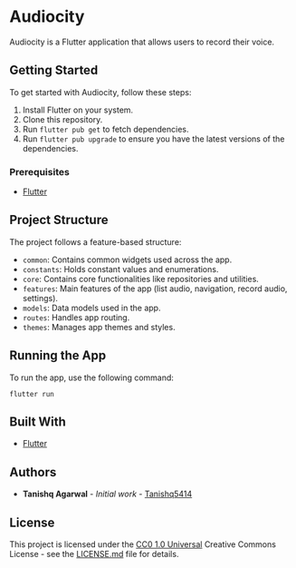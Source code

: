 # Audiocity

Audiocity is a Flutter application that allows users to record their voice.

## Getting Started

To get started with Audiocity, follow these steps:

1. Install Flutter on your system.
2. Clone this repository.
3. Run `flutter pub get` to fetch dependencies.
4. Run `flutter pub upgrade` to ensure you have the latest versions of the dependencies.

### Prerequisites

- [Flutter](https://flutter.dev/docs/get-started/install)

## Project Structure

The project follows a feature-based structure:

- `common`: Contains common widgets used across the app.
- `constants`: Holds constant values and enumerations.
- `core`: Contains core functionalities like repositories and utilities.
- `features`: Main features of the app (list audio, navigation, record audio, settings).
- `models`: Data models used in the app.
- `routes`: Handles app routing.
- `themes`: Manages app themes and styles.

## Running the App

To run the app, use the following command:

```
flutter run
```

## Built With

- [Flutter](https://flutter.dev/)




## Authors

- **Tanishq Agarwal** - *Initial work* - [Tanishq5414](https://github.com/tanishq5414)

## License

This project is licensed under the [CC0 1.0 Universal](LICENSE.md) Creative Commons License - see the [LICENSE.md](LICENSE.md) file for details.

